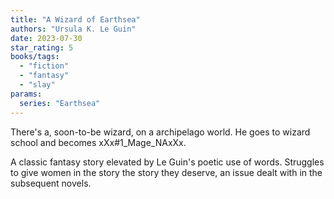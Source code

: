 ```yaml
---
title: "A Wizard of Earthsea"
authors: "Ursula K. Le Guin"
date: 2023-07-30
star_rating: 5
books/tags:
  - "fiction"
  - "fantasy"
  - "slay"
params:
  series: "Earthsea"
---
```


There's a, soon-to-be wizard, on a archipelago world. He goes to wizard school
and becomes xXx#1_Mage_NAxXx.

A classic fantasy story elevated by Le Guin's poetic use of words. Struggles to
give women in the story the story they deserve, an issue dealt with in the
subsequent novels.

<!--more-->
